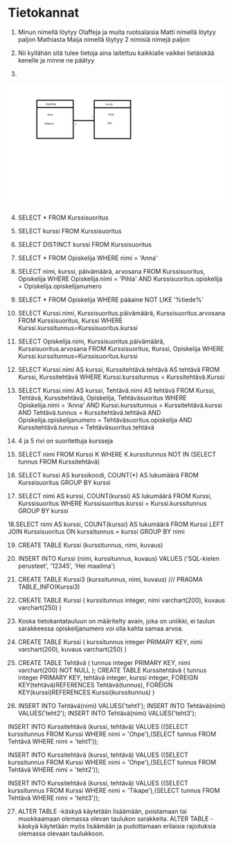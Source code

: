 # Tietokannat

1. Minun nimellä löytyy Olaffeja ja muita ruotsalaisia
Matti nimellä löytyy paljon Mathiasta
Maija nimellä löytyy 2 nimisiä nimejä paljon

2. Nii kyllähän sitä tulee tietoja aina laitettuu kaikkialle vaikkei tietäiskää kenelle ja minne ne päätyy

3. 
![Kuva1](Taulukko.png)

4. SELECT * 
FROM Kurssisuoritus

5. SELECT kurssi 
FROM Kurssisuoritus

6. SELECT DISTINCT kurssi 
FROM Kurssisuoritus

7. SELECT * 
FROM Opiskelija 
WHERE nimi = 'Anna'

8. SELECT nimi, kurssi, päivämäärä, arvosana 
FROM Kurssisuoritus, Opiskelija 
WHERE Opiskelija.nimi = 'Pihla' 
AND Kurssisuoritus.opiskelija = Opiskelija.opiskelijanumero

9. SELECT * 
FROM Opiskelija 
WHERE pääaine NOT LIKE '%tiede%'

10. SELECT Kurssi.nimi, Kurssisuoritus.päivämäärä, Kurssisuoritus.arvosana 
FROM Kurssisuoritus, Kurssi 
WHERE Kurssi.kurssitunnus=Kurssisuoritus.kurssi

11. SELECT Opiskelija.nimi, Kurssisuoritus.päivämäärä, Kurssisuoritus.arvosana 
FROM Kurssisuoritus, Kurssi, Opiskelija 
WHERE Kurssi.kurssitunnus=Kurssisuoritus.kurssi

12. SELECT Kurssi.nimi AS kurssi, Kurssitehtävä.tehtävä AS tehtävä 
FROM Kurssi, Kurssitehtävä 
WHERE Kurssi.kurssitunnus = Kurssitehtävä.Kurssi

13. SELECT Kurssi.nimi AS kurssi, Tehtävä.nimi AS tehtävä
FROM Kurssi, Tehtävä, Kurssitehtävä, Opiskelija, Tehtäväsuoritus
WHERE Opiskelija.nimi = 'Anna'
AND Kurssi.kurssitunnus = Kurssitehtävä.kurssi
AND Tehtävä.tunnus = Kurssitehtävä.tehtävä
AND Opiskelija.opiskelijanumero = Tehtäväsuoritus.opiskelija
AND Kurssitehtävä.tunnus = Tehtäväsuoritus.tehtävä

14. 4 ja 5 rivi on suoritettuja kursseja

15. SELECT nimi FROM Kurssi K
WHERE K.kurssitunnus
NOT IN (SELECT tunnus FROM Kurssitehtävä)

16. SELECT kurssi AS kurssikoodi, COUNT(*) AS lukumäärä 
FROM Kurssisuoritus GROUP BY kurssi

17. SELECT nimi AS kurssi, COUNT(kurssi) AS lukumäärä
FROM Kurssi, Kurssisuoritus
WHERE Kurssisuoritus.kurssi = Kurssi.kurssitunnus GROUP BY kurssi

18.SELECT nimi AS kurssi, COUNT(kurssi) AS lukumäärä
FROM Kurssi LEFT JOIN Kurssisuoritus
ON kurssitunnus = kurssi GROUP BY nimi

19. CREATE TABLE Kurssi (kurssitunnus, nimi, kuvaus)

20. INSERT INTO Kurssi (nimi, kurssitunnus, kuvaus)
VALUES  ('SQL-kielen perusteet', '12345',  'Hei maailma')

21. CREATE TABLE Kurssi3 (kurssitunnus, nimi, kuvaus) ///
PRAGMA TABLE_INFO(Kurssi3)

22. CREATE TABLE Kurssi
(
kurssitunnus integer,
nimi varchart(200),
kuvaus varchart(250)
)

23. Koska tietokantatauluun on määritelty avain, joka on uniikki, ei taulun sarakkeessa opiskelijanumero voi olla kahta samaa arvoa.

24. CREATE TABLE Kurssi
(
kurssitunnus integer PRIMARY KEY,
nimi varchart(200),
kuvaus varchart(250)
)

25. CREATE TABLE Tehtävä
(
tunnus integer PRIMARY KEY,
nimi varchart(200) NOT NULL
);
CREATE TABLE Kurssitehtävä
(
tunnus integer PRIMARY KEY,
tehtävä integer,
kurssi integer,
FOREIGN KEY(tehtävä)REFERENCES Tehtävä(tunnus),
FOREIGN KEY(kurssi)REFERENCES Kurssi(kurssitunnus)
)

26. INSERT INTO Tehtävä(nimi) VALUES('teht1');
INSERT INTO Tehtävä(nimi) VALUES('teht2');
INSERT INTO Tehtävä(nimi) VALUES('teht3');


INSERT INTO Kurssitehtävä (kurssi, tehtävä)
VALUES ((SELECT kurssitunnus FROM Kurssi WHERE nimi = 'Ohpe'),(SELECT tunnus FROM Tehtävä WHERE nimi  = 'teht1'));

INSERT INTO Kurssitehtävä (kurssi, tehtävä)
VALUES ((SELECT kurssitunnus FROM Kurssi WHERE nimi = 'Ohpe'),(SELECT tunnus FROM Tehtävä WHERE nimi  = 'teht2'));

INSERT INTO Kurssitehtävä (kurssi, tehtävä)
VALUES ((SELECT kurssitunnus FROM Kurssi WHERE nimi = 'Tikape'),(SELECT tunnus FROM Tehtävä WHERE nimi  = 'teht3'));

27. ALTER TABLE -käskyä käytetään lisäämään, poistamaan tai muokkaamaan olemassa olevan taulukon sarakkeita.
ALTER TABLE -käskyä käytetään myös lisäämään ja pudottamaan erilaisia ​​rajoituksia olemassa olevaan taulukkoon.
